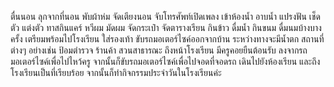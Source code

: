 ตื่นนอน
ลุกจากที่นอน
พับผ้าห่ม จัดเตียงนอน
จับโทรศัพท์เปิดเพลง
เข้าห้องน้ำ
อาบน้ำ
แปรงฟัน
เช็ดตัว
แต่งตัว
ทาสกินแคร์
หวีผม มัดผม
จัดกระเป๋า จัดตารางเรียน
กินข้าว
ดื่มน้ำ
กินขนม
ดื่มนมบ้างบางครั้ง
เตรียมพร้อมไปโรงเรียน
ใส่รองเท้า
ขับรถมอเตอร์ไซค์ออกจากบ้าน
ระหว่างทางจะมีน้ำตก สถานที่ต่างๆ อย่างเช่น ป้อมตำรวจ ร้านค้า สวนสาธารณะ
ถึงหน้าโรงเรียน
มีครูคอยยืนต้อนรับ
ลงจากรถมอเตอร์ไซค์เพื่อไปไหว้ครู
จากนั้นก็ขับรถมอเตอร์ไซค์เพื่อไปจอดที่จอดรถ
เดินไปยังห้องเรียน
และถึงโรงเรียนเป็นที่เรียบร้อย จากนั้นก็ทำกิจกรรมประจำวันในโรงเรียนค่ะ
